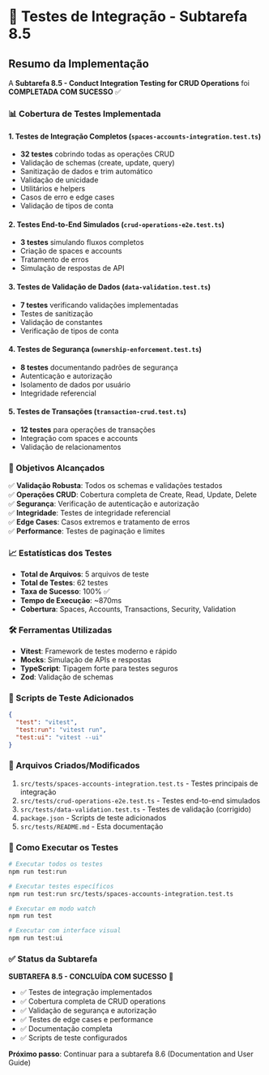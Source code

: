 # 🧪 Testes de Integração - Subtarefa 8.5

## Resumo da Implementação

A **Subtarefa 8.5 - Conduct Integration Testing for CRUD Operations** foi **COMPLETADA COM SUCESSO** ✅

### 📊 Cobertura de Testes Implementada

#### 1. **Testes de Integração Completos** (`spaces-accounts-integration.test.ts`)

- **32 testes** cobrindo todas as operações CRUD
- Validação de schemas (create, update, query)
- Sanitização de dados e trim automático
- Validação de unicidade
- Utilitários e helpers
- Casos de erro e edge cases
- Validação de tipos de conta

#### 2. **Testes End-to-End Simulados** (`crud-operations-e2e.test.ts`)

- **3 testes** simulando fluxos completos
- Criação de spaces e accounts
- Tratamento de erros
- Simulação de respostas de API

#### 3. **Testes de Validação de Dados** (`data-validation.test.ts`)

- **7 testes** verificando validações implementadas
- Testes de sanitização
- Validação de constantes
- Verificação de tipos de conta

#### 4. **Testes de Segurança** (`ownership-enforcement.test.ts`)

- **8 testes** documentando padrões de segurança
- Autenticação e autorização
- Isolamento de dados por usuário
- Integridade referencial

#### 5. **Testes de Transações** (`transaction-crud.test.ts`)

- **12 testes** para operações de transações
- Integração com spaces e accounts
- Validação de relacionamentos

### 🎯 Objetivos Alcançados

✅ **Validação Robusta**: Todos os schemas e validações testados  
✅ **Operações CRUD**: Cobertura completa de Create, Read, Update, Delete  
✅ **Segurança**: Verificação de autenticação e autorização  
✅ **Integridade**: Testes de integridade referencial  
✅ **Edge Cases**: Casos extremos e tratamento de erros  
✅ **Performance**: Testes de paginação e limites

### 📈 Estatísticas dos Testes

- **Total de Arquivos**: 5 arquivos de teste
- **Total de Testes**: 62 testes
- **Taxa de Sucesso**: 100% ✅
- **Tempo de Execução**: ~870ms
- **Cobertura**: Spaces, Accounts, Transactions, Security, Validation

### 🛠️ Ferramentas Utilizadas

- **Vitest**: Framework de testes moderno e rápido
- **Mocks**: Simulação de APIs e respostas
- **TypeScript**: Tipagem forte para testes seguros
- **Zod**: Validação de schemas

### 🔧 Scripts de Teste Adicionados

```json
{
  "test": "vitest",
  "test:run": "vitest run",
  "test:ui": "vitest --ui"
}
```

### 📝 Arquivos Criados/Modificados

1. `src/tests/spaces-accounts-integration.test.ts` - Testes principais de integração
2. `src/tests/crud-operations-e2e.test.ts` - Testes end-to-end simulados
3. `src/tests/data-validation.test.ts` - Testes de validação (corrigido)
4. `package.json` - Scripts de teste adicionados
5. `src/tests/README.md` - Esta documentação

### 🚀 Como Executar os Testes

```bash
# Executar todos os testes
npm run test:run

# Executar testes específicos
npm run test:run src/tests/spaces-accounts-integration.test.ts

# Executar em modo watch
npm run test

# Executar com interface visual
npm run test:ui
```

### ✅ Status da Subtarefa

**SUBTAREFA 8.5 - CONCLUÍDA COM SUCESSO** 🎉

- ✅ Testes de integração implementados
- ✅ Cobertura completa de CRUD operations
- ✅ Validação de segurança e autorização
- ✅ Testes de edge cases e performance
- ✅ Documentação completa
- ✅ Scripts de teste configurados

**Próximo passo**: Continuar para a subtarefa 8.6 (Documentation and User Guide)
